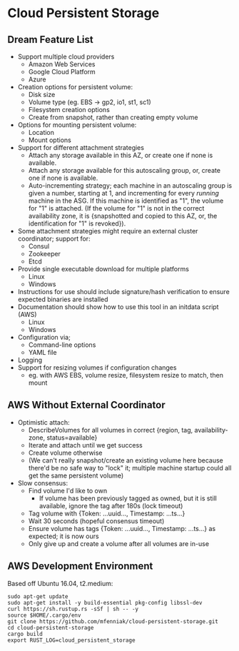 # Cloud Persistent Storage

## Dream Feature List

- Support multiple cloud providers
    - Amazon Web Services
    - Google Cloud Platform
    - Azure
- Creation options for persistent volume:
    - Disk size
    - Volume type (eg. EBS -> gp2, io1, st1, sc1)
    - Filesystem creation options
    - Create from snapshot, rather than creating empty volume
- Options for mounting persistent volume:
    - Location
    - Mount options
- Support for different attachment strategies
    - Attach any storage available in this AZ, or create one if none is available.
    - Attach any storage available for this autoscaling group, or, create one if none is available.
    - Auto-incrementing strategy; each machine in an autoscaling group is given a number, starting at 1, and incrementing for every *running* machine in the ASG.  If this machine is identified as "1", the volume for "1" is attached.  (If the volume for "1" is not in the correct availability zone, it is {snapshotted and copied to this AZ, or, the identification for "1" is revoked}).
- Some attachment strategies might require an external cluster coordinator; support for:
    - Consul
    - Zookeeper
    - Etcd
- Provide single executable download for multiple platforms
    - Linux
    - Windows
- Instructions for use should include signature/hash verification to ensure expected binaries are installed
- Documentation should show how to use this tool in an initdata script (AWS)
    - Linux
    - Windows
- Configuration via;
    - Command-line options
    - YAML file
- Logging
- Support for resizing volumes if configuration changes
    - eg. with AWS EBS, volume resize, filesystem resize to match, then mount

## AWS Without External Coordinator

- Optimistic attach:
    - DescribeVolumes for all volumes in correct {region, tag, availability-zone, status=available}
    - Iterate and attach until we get success
    - Create volume otherwise
    - (We can't really snapshot/create an existing volume here because there'd be no safe way to "lock" it; multiple machine startup could all get the same persistent volume)
- Slow consensus:
    - Find volume I'd like to own
        - If volume has been previously tagged as owned, but it is still available, ignore the tag after 180s (lock timeout)
    - Tag volume with {Token: ...uuid..., Timestamp: ...ts...}
    - Wait 30 seconds (hopeful consensus timeout)
    - Ensure volume has tags {Token: ...uuid..., Timestamp: ...ts...} as expected; it is now ours
    - Only give up and create a volume after all volumes are in-use

## AWS Development Environment

Based off Ubuntu 16.04, t2.medium:

```
sudo apt-get update
sudo apt-get install -y build-essential pkg-config libssl-dev
curl https://sh.rustup.rs -sSf | sh -- -y
source $HOME/.cargo/env
git clone https://github.com/mfenniak/cloud-persistent-storage.git
cd cloud-persistent-storage
cargo build
export RUST_LOG=cloud_persistent_storage
```
